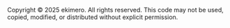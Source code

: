 Copyright © 2025 ekimero. All rights reserved.
This code may not be used, copied, modified, or distributed without explicit permission.
